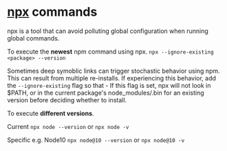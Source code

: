 # [npx](https://www.npmjs.com/package/npx) commands

npx is a tool that can avoid polluting global configuration when running global commands.

To execute the **newest** npm command using npx.
`npx --ignore-existing <package> --version`

Sometimes deep symoblic links can trigger stochastic behavior using npm. This can result from multiple re-installs. If experiencing this behavior, add the `--ignore-existing` flag so that - If this flag is set, npx will not look in $PATH, or in the current package's node_modules/.bin for an existing version before deciding whether to install.

To execute **different versions**.

Current
`npx node --version` or `npx node -v`

Specific
e.g. Node10
`npx node@10 --version` or `npx node@10 -v`
